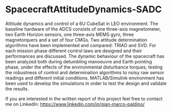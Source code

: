 # SpacecraftAttitudeDynamics-SADC
Attitude dynamics and control of a 6U CubeSat in LEO environment. The baseline hardware of the ADCS consists of one three-axis magnetometer, two Earth Horizon sensors, one three-axis MEMS gyro, three magnetorquers and a set of four CMGs. Two attitude determination algorithms have been implemented and compared: TRIAD and SVD. For each mission phase different control laws are designed and their performances are discussed. The dynamic behaviour of the spacecraft has been analyzed both during detumbling manoeuvre and Earth pointing phase, under the effects of the environmental disturbance torques, testing the robustness of control and determination algorithms to noisy raw sensor readings and different initial conditions. MATLAB/Simulink environment has been used to develop the simulations in order to test the design and validate the results.

If you are interested in the written report of this project feel free to contact me on LinkedIn: 
https://www.linkedin.com/in/gian-marco-paldino/
